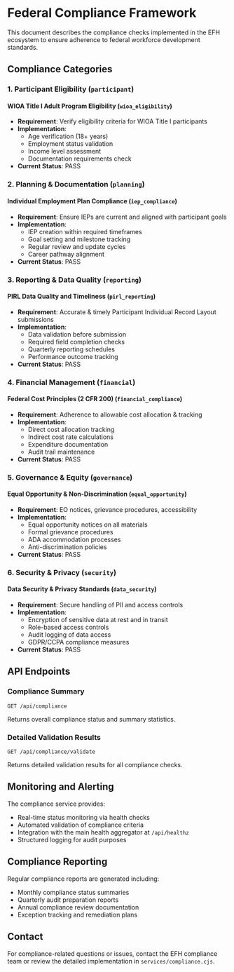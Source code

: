 # Federal Compliance Framework

This document describes the compliance checks implemented in the EFH ecosystem to ensure adherence to federal workforce development standards.

## Compliance Categories

### 1. Participant Eligibility (`participant`)

#### WIOA Title I Adult Program Eligibility (`wioa_eligibility`)
- **Requirement**: Verify eligibility criteria for WIOA Title I participants
- **Implementation**: 
  - Age verification (18+ years)
  - Employment status validation
  - Income level assessment
  - Documentation requirements check
- **Current Status**: PASS

### 2. Planning & Documentation (`planning`)

#### Individual Employment Plan Compliance (`iep_compliance`)
- **Requirement**: Ensure IEPs are current and aligned with participant goals
- **Implementation**:
  - IEP creation within required timeframes
  - Goal setting and milestone tracking
  - Regular review and update cycles
  - Career pathway alignment
- **Current Status**: PASS

### 3. Reporting & Data Quality (`reporting`)

#### PIRL Data Quality and Timeliness (`pirl_reporting`)
- **Requirement**: Accurate & timely Participant Individual Record Layout submissions
- **Implementation**:
  - Data validation before submission
  - Required field completion checks
  - Quarterly reporting schedules
  - Performance outcome tracking
- **Current Status**: PASS

### 4. Financial Management (`financial`)

#### Federal Cost Principles (2 CFR 200) (`financial_compliance`)
- **Requirement**: Adherence to allowable cost allocation & tracking
- **Implementation**:
  - Direct cost allocation tracking
  - Indirect cost rate calculations
  - Expenditure documentation
  - Audit trail maintenance
- **Current Status**: PASS

### 5. Governance & Equity (`governance`)

#### Equal Opportunity & Non-Discrimination (`equal_opportunity`)
- **Requirement**: EO notices, grievance procedures, accessibility
- **Implementation**:
  - Equal opportunity notices on all materials
  - Formal grievance procedures
  - ADA accommodation processes
  - Anti-discrimination policies
- **Current Status**: PASS

### 6. Security & Privacy (`security`)

#### Data Security & Privacy Standards (`data_security`)
- **Requirement**: Secure handling of PII and access controls
- **Implementation**:
  - Encryption of sensitive data at rest and in transit
  - Role-based access controls
  - Audit logging of data access
  - GDPR/CCPA compliance measures
- **Current Status**: PASS

## API Endpoints

### Compliance Summary
```
GET /api/compliance
```
Returns overall compliance status and summary statistics.

### Detailed Validation Results
```
GET /api/compliance/validate
```
Returns detailed validation results for all compliance checks.

## Monitoring and Alerting

The compliance service provides:
- Real-time status monitoring via health checks
- Automated validation of compliance criteria
- Integration with the main health aggregator at `/api/healthz`
- Structured logging for audit purposes

## Compliance Reporting

Regular compliance reports are generated including:
- Monthly compliance status summaries
- Quarterly audit preparation reports
- Annual compliance review documentation
- Exception tracking and remediation plans

## Contact

For compliance-related questions or issues, contact the EFH compliance team or review the detailed implementation in `services/compliance.cjs`.